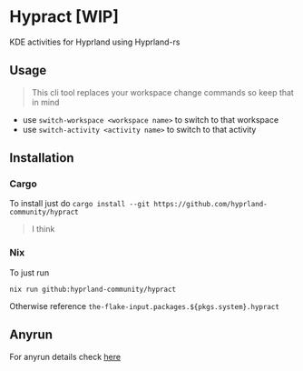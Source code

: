 # Hypract [WIP]
KDE activities for Hyprland using Hyprland-rs

## Usage
> This cli tool replaces your workspace change commands so keep that in mind

- use `switch-workspace <workspace name>` to switch to that workspace
- use `switch-activity <activity name>` to switch to that activity

## Installation

### Cargo
To install just do `cargo install --git https://github.com/hyprland-community/hypract`
> I think

### Nix
To just run
```
nix run github:hyprland-community/hypract
```
Otherwise reference `the-flake-input.packages.${pkgs.system}.hypract`

## Anyrun
For anyrun details check [here](https://github.com/hyprland-community/hypract/tree/master/hypract-anyrun)

